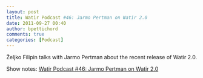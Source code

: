 ```yaml
---
layout: post
title: Watir Podcast #46: Jarmo Pertman on Watir 2.0
date: 2011-09-27 00:40
author: bpettichord
comments: true
categories: [Podcast]
---
```



Željko Filipin talks with Jarmo Pertman about the recent release of Watir 2.0.

Show notes: <a href="http://watirpodcast.zeljkofilipin.com/46-jarmo-pertman-on-watir-2-0/">Watir Podcast #46: Jarmo Pertman on Watir 2.0</a>
